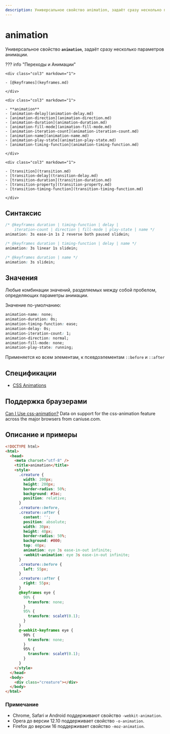 ```yaml
---
description: Универсальное свойство animation, задаёт сразу несколько параметров анимации
---
```


# animation

Универсальное свойство **`animation`**, задаёт сразу несколько параметров анимации.

??? info "Переходы и Анимации"

    <div class="col3" markdown="1">

    - [@keyframes](keyframes.md)

    </div>

    <div class="col3" markdown="1">

    - **animation**
    - [animation-delay](animation-delay.md)
    - [animation-direction](animation-direction.md)
    - [animation-duration](animation-duration.md)
    - [animation-fill-mode](animation-fill-mode.md)
    - [animation-iteration-count](animation-iteration-count.md)
    - [animation-name](animation-name.md)
    - [animation-play-state](animation-play-state.md)
    - [animation-timing-function](animation-timing-function.md)

    </div>

    <div class="col3" markdown="1">

    - [transition](transition.md)
    - [transition-delay](transition-delay.md)
    - [transition-duration](transition-duration.md)
    - [transition-property](transition-property.md)
    - [transition-timing-function](transition-timing-function.md)

    </div>

## Синтаксис

```css
/* @keyframes duration | timing-function | delay |
	iteration-count | direction | fill-mode | play-state | name */
animation: 3s ease-in 1s 2 reverse both paused slidein;

/* @keyframes duration | timing-function | delay | name */
animation: 3s linear 1s slidein;

/* @keyframes duration | name */
animation: 3s slidein;
```

## Значения

Любые комбинации значений, разделяемых между собой пробелом, определяющих параметры анимации.

Значение по-умолчанию:

```css
animation-name: none;
animation-duration: 0s;
animation-timing-function: ease;
animation-delay: 0s;
animation-iteration-count: 1;
animation-direction: normal;
animation-fill-mode: none;
animation-play-state: running;
```

Применяется ко всем элементам, к псевдоэлементам `::before` и `::after`

## Спецификации

- [CSS Animations](http://dev.w3.org/csswg/css-animations/#animation)

## Поддержка браузерами

<p class="ciu_embed" data-feature="css-animation" data-periods="future_1,current,past_1,past_2">
  <a href="http://caniuse.com/#feat=css-animation">Can I Use css-animation?</a> Data on support for the css-animation feature across the major browsers from caniuse.com.
</p>

## Описание и примеры

```html
<!DOCTYPE html>
<html>
  <head>
    <meta charset="utf-8" />
    <title>animation</title>
    <style>
      .creature {
        width: 200px;
        height: 200px;
        border-radius: 50%;
        background: #3ac;
        position: relative;
      }
      .creature::before,
      .creature::after {
        content: '';
        position: absolute;
        width: 30px;
        height: 40px;
        border-radius: 50%;
        background: #000;
        top: 40px;
        animation: eye 3s ease-in-out infinite;
        -webkit-animation: eye 3s ease-in-out infinite;
      }
      .creature::before {
        left: 55px;
      }
      .creature::after {
        right: 55px;
      }
      @keyframes eye {
        90% {
          transform: none;
        }
        95% {
          transform: scaleY(0.1);
        }
      }
      @-webkit-keyframes eye {
        90% {
          transform: none;
        }
        95% {
          transform: scaleY(0.1);
        }
      }
    </style>
  </head>
  <body>
    <div class="creature"></div>
  </body>
</html>
```

### Примечание

- Chrome, Safari и Android поддерживают свойство `-webkit-animation`.
- Opera до версии 12.10 поддерживает свойство `-o-animation`.
- Firefox до версии 16 поддерживает свойство `-moz-animation`.
